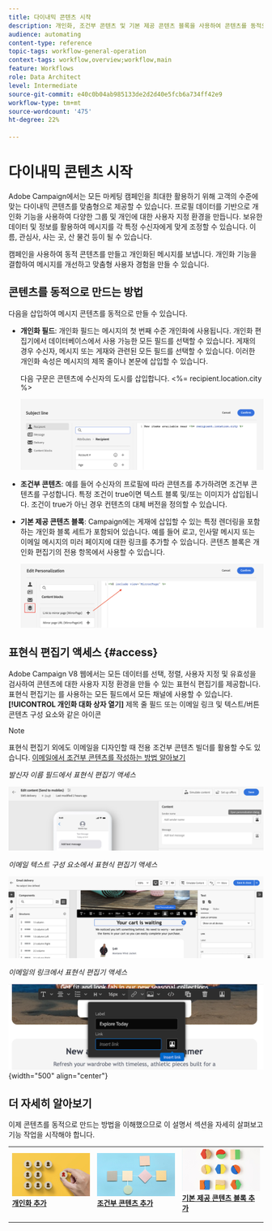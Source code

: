 ```yaml
---
title: 다이내믹 콘텐츠 시작
description: 개인화, 조건부 콘텐츠 및 기본 제공 콘텐츠 블록을 사용하여 콘텐츠를 동적으로 만드는 방법을 알아봅니다.
audience: automating
content-type: reference
topic-tags: workflow-general-operation
context-tags: workflow,overview;workflow,main
feature: Workflows
role: Data Architect
level: Intermediate
source-git-commit: e40c0b04ab985133de2d2d40e5fcb6a734ff42e9
workflow-type: tm+mt
source-wordcount: '475'
ht-degree: 22%

---
```



# 다이내믹 콘텐츠 시작

Adobe Campaign에서는 모든 마케팅 캠페인을 최대한 활용하기 위해 고객의 수준에 맞는 다이내믹 콘텐츠를 맞춤형으로 제공할 수 있습니다. 프로필 데이터를 기반으로 개인화 기능을 사용하여 다양한 그룹 및 개인에 대한 사용자 지정 환경을 만듭니다. 보유한 데이터 및 정보를 활용하여 메시지를 각 특정 수신자에게 맞게 조정할 수 있습니다. 이름, 관심사, 사는 곳, 산 물건 등이 될 수 있습니다.

캠페인을 사용하여 동적 콘텐츠를 만들고 개인화된 메시지를 보냅니다. 개인화 기능을 결합하여 메시지를 개선하고 맞춤형 사용자 경험을 만들 수 있습니다.

## 콘텐츠를 동적으로 만드는 방법

다음을 삽입하여 메시지 콘텐츠를 동적으로 만들 수 있습니다.

* **개인화 필드**: 개인화 필드는 메시지의 첫 번째 수준 개인화에 사용됩니다. 개인화 편집기에서 데이터베이스에서 사용 가능한 모든 필드를 선택할 수 있습니다. 게재의 경우 수신자, 메시지 또는 게재와 관련된 모든 필드를 선택할 수 있습니다. 이러한 개인화 속성은 메시지의 제목 줄이나 본문에 삽입할 수 있습니다.

   다음 구문은 콘텐츠에 수신자의 도시를 삽입합니다. &lt;%= recipient.location.city %>

   ![](assets/perso-subject-line.png)

* **조건부 콘텐츠**: 예를 들어 수신자의 프로필에 따라 콘텐츠를 추가하려면 조건부 콘텐츠를 구성합니다. 특정 조건이 true이면 텍스트 블록 및/또는 이미지가 삽입됩니다. 조건이 true가 아닌 경우 컨텐츠의 대체 버전을 정의할 수 있습니다.

* **기본 제공 콘텐츠 블록**: Campaign에는 게재에 삽입할 수 있는 특정 렌더링을 포함하는 개인화 블록 세트가 포함되어 있습니다. 예를 들어 로고, 인사말 메시지 또는 이메일 메시지의 미러 페이지에 대한 링크를 추가할 수 있습니다. 콘텐츠 블록은 개인화 편집기의 전용 항목에서 사용할 수 있습니다.

   ![](assets/perso-content-blocks.png)

## 표현식 편집기 액세스 {#access}

Adobe Campaign V8 웹에서는 모든 데이터를 선택, 정렬, 사용자 지정 및 유효성을 검사하여 콘텐츠에 대한 사용자 지정 환경을 만들 수 있는 표현식 편집기를 제공합니다. 표현식 편집기는 를 사용하는 모든 필드에서 모든 채널에 사용할 수 있습니다. **[!UICONTROL 개인화 대화 상자 열기]** 제목 줄 필드 또는 이메일 링크 및 텍스트/버튼 콘텐츠 구성 요소와 같은 아이콘

>[!NOTE]
>
>표현식 편집기 외에도 이메일을 디자인할 때 전용 조건부 콘텐츠 빌더를 활용할 수도 있습니다. [이메일에서 조건부 콘텐츠를 작성하는 방법 알아보기](conditions.md)

*발신자 이름 필드에서 표현식 편집기 액세스*

![](assets/expression-editor-access.png)

*이메일 텍스트 구성 요소에서 표현식 편집기 액세스*

![](assets/expression-editor-access-email.png)

*이메일의 링크에서 표현식 편집기 액세스*

![](assets/perso-link-insert-icon.png){width="500" align="center"}


## 더 자세히 알아보기

이제 콘텐츠를 동적으로 만드는 방법을 이해했으므로 이 설명서 섹션을 자세히 살펴보고 기능 작업을 시작해야 합니다.

<table style="table-layout:fixed"><tr style="border: 0;">
<td>
<a href="personalize.md">
<img alt="콘텐츠 개인화" src="assets/do-not-localize/dynamic-personalization.jpg">
</a>
<div>
<a href="personalize.md"><strong>개인화 추가</strong></a>
</div>
<p>
</td>
<td>
<a href="conditions.md">
<img alt="리드" src="assets/do-not-localize/dynamic-conditional.jpg">
</a>
<div><a href="conditions.md"><strong>조건부 콘텐츠 추가</strong>
</div>
<p>
</td>
<td>
<a href="content-blocks.md">
<img alt="저빈도" src="assets/do-not-localize/dynamic-content-blocks.jpg">
</a>
<div>
<a href="content-blocks.md"><strong>기본 제공 콘텐츠 블록 추가</strong></a>
</div>
<p></td>
</tr></table>
